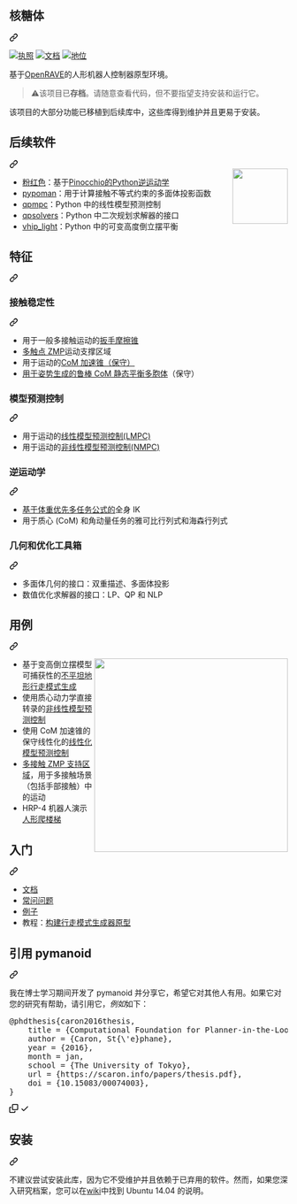 <div class="Box-sc-g0xbh4-0 bJMeLZ js-snippet-clipboard-copy-unpositioned" data-hpc="true"><article class="markdown-body entry-content container-lg" itemprop="text"><div class="markdown-heading" dir="auto"><h1 tabindex="-1" class="heading-element" dir="auto"><font style="vertical-align: inherit;"><font style="vertical-align: inherit;">核糖体</font></font></h1><a id="user-content-pymanoid" class="anchor-element" aria-label="永久链接：pymanoid" href="#pymanoid"><svg class="octicon octicon-link" viewBox="0 0 16 16" version="1.1" width="16" height="16" aria-hidden="true"><path d="m7.775 3.275 1.25-1.25a3.5 3.5 0 1 1 4.95 4.95l-2.5 2.5a3.5 3.5 0 0 1-4.95 0 .751.751 0 0 1 .018-1.042.751.751 0 0 1 1.042-.018 1.998 1.998 0 0 0 2.83 0l2.5-2.5a2.002 2.002 0 0 0-2.83-2.83l-1.25 1.25a.751.751 0 0 1-1.042-.018.751.751 0 0 1-.018-1.042Zm-4.69 9.64a1.998 1.998 0 0 0 2.83 0l1.25-1.25a.751.751 0 0 1 1.042.018.751.751 0 0 1 .018 1.042l-1.25 1.25a3.5 3.5 0 1 1-4.95-4.95l2.5-2.5a3.5 3.5 0 0 1 4.95 0 .751.751 0 0 1-.018 1.042.751.751 0 0 1-1.042.018 1.998 1.998 0 0 0-2.83 0l-2.5 2.5a1.998 1.998 0 0 0 0 2.83Z"></path></svg></a></div>
<p dir="auto"><a href="https://opensource.org/licenses/GPL-3.0" rel="nofollow"><img src="https://camo.githubusercontent.com/f60eb2d0d3bde969e129890e7f87a93a06d5b7c8a6d5865073c455770616c811/68747470733a2f2f696d672e736869656c64732e696f2f62616467652f4c6963656e73652d47504c76332d677265656e2e737667" alt="执照" data-canonical-src="https://img.shields.io/badge/License-GPLv3-green.svg" style="max-width: 100%;"></a>
<a href="https://scaron.info/doc/pymanoid/" rel="nofollow"><img src="https://camo.githubusercontent.com/fb3e3dfd440745c31a83c4c244e467cda962b0647b48cd7729967f34c2ecded1/68747470733a2f2f696d672e736869656c64732e696f2f62616467652f646f63732d6f6e6c696e652d627269676874677265656e3f6c6f676f3d726561642d7468652d646f6373267374796c653d666c6174" alt="文档" data-canonical-src="https://img.shields.io/badge/docs-online-brightgreen?logo=read-the-docs&amp;style=flat" style="max-width: 100%;"></a>
<a target="_blank" rel="noopener noreferrer nofollow" href="https://camo.githubusercontent.com/91d10b11a8fdc3c51c62b8a3fbb2bfa461e611068330075406c4703045bab9aa/68747470733a2f2f696d672e736869656c64732e696f2f62616467652f7374617475732d617263686976652d6c69676874677265792e737667"><img src="https://camo.githubusercontent.com/91d10b11a8fdc3c51c62b8a3fbb2bfa461e611068330075406c4703045bab9aa/68747470733a2f2f696d672e736869656c64732e696f2f62616467652f7374617475732d617263686976652d6c69676874677265792e737667" alt="地位" data-canonical-src="https://img.shields.io/badge/status-archive-lightgrey.svg" style="max-width: 100%;"></a></p>
<p dir="auto"><font style="vertical-align: inherit;"><font style="vertical-align: inherit;">基于</font></font><a href="https://github.com/rdiankov/openrave"><font style="vertical-align: inherit;"><font style="vertical-align: inherit;">OpenRAVE</font></font></a><font style="vertical-align: inherit;"><font style="vertical-align: inherit;">的人形机器人控制器原型环境。</font></font></p>
<blockquote>
<p dir="auto"><g-emoji class="g-emoji" alias="warning"><font style="vertical-align: inherit;"><font style="vertical-align: inherit;">⚠️</font></font></g-emoji><font style="vertical-align: inherit;"><font style="vertical-align: inherit;">该项目已</font></font><strong><font style="vertical-align: inherit;"><font style="vertical-align: inherit;">存档</font></font></strong><font style="vertical-align: inherit;"><font style="vertical-align: inherit;">。</font><font style="vertical-align: inherit;">请随意查看代码，但不要指望支持安装和运行它。</font></font></p>
</blockquote>
<p dir="auto"><font style="vertical-align: inherit;"><font style="vertical-align: inherit;">该项目的大部分功能已移植到后续库中，这些库得到维护并且更易于安装。</font></font></p>
<div class="markdown-heading" dir="auto"><h2 tabindex="-1" class="heading-element" dir="auto"><font style="vertical-align: inherit;"><font style="vertical-align: inherit;">后续软件</font></font></h2><a id="user-content-follow-up-software" class="anchor-element" aria-label="永久链接：后续软件" href="#follow-up-software"><svg class="octicon octicon-link" viewBox="0 0 16 16" version="1.1" width="16" height="16" aria-hidden="true"><path d="m7.775 3.275 1.25-1.25a3.5 3.5 0 1 1 4.95 4.95l-2.5 2.5a3.5 3.5 0 0 1-4.95 0 .751.751 0 0 1 .018-1.042.751.751 0 0 1 1.042-.018 1.998 1.998 0 0 0 2.83 0l2.5-2.5a2.002 2.002 0 0 0-2.83-2.83l-1.25 1.25a.751.751 0 0 1-1.042-.018.751.751 0 0 1-.018-1.042Zm-4.69 9.64a1.998 1.998 0 0 0 2.83 0l1.25-1.25a.751.751 0 0 1 1.042.018.751.751 0 0 1 .018 1.042l-1.25 1.25a3.5 3.5 0 1 1-4.95-4.95l2.5-2.5a3.5 3.5 0 0 1 4.95 0 .751.751 0 0 1-.018 1.042.751.751 0 0 1-1.042.018 1.998 1.998 0 0 0-2.83 0l-2.5 2.5a1.998 1.998 0 0 0 0 2.83Z"></path></svg></a></div>
<a href="https://github.com/stephane-caron/pink">
    <img src="https://user-images.githubusercontent.com/1189580/172797197-9aa46561-cfaa-4046-bd60-f681d85b055d.png" align="right" height="100" style="max-width: 100%;">
</a>
<ul dir="auto">
<li><a href="https://github.com/stephane-caron/pink"><font style="vertical-align: inherit;"><font style="vertical-align: inherit;">粉红色</font></font></a><font style="vertical-align: inherit;"><font style="vertical-align: inherit;">：基于</font></font><a href="https://github.com/stack-of-tasks/pinocchio/"><font style="vertical-align: inherit;"><font style="vertical-align: inherit;">Pinocchio的Python逆运动学</font></font></a></li>
<li><a href="https://github.com/stephane-caron/pypoman"><font style="vertical-align: inherit;"><font style="vertical-align: inherit;">pypoman</font></font></a><font style="vertical-align: inherit;"><font style="vertical-align: inherit;">：用于计算接触不等式约束的多面体投影函数</font></font></li>
<li><a href="https://github.com/stephane-caron/qpmpc"><font style="vertical-align: inherit;"><font style="vertical-align: inherit;">qpmpc</font></font></a><font style="vertical-align: inherit;"><font style="vertical-align: inherit;">：Python 中的线性模型预测控制</font></font></li>
<li><a href="https://github.com/qpsolvers/qpsolvers"><font style="vertical-align: inherit;"><font style="vertical-align: inherit;">qpsolvers</font></font></a><font style="vertical-align: inherit;"><font style="vertical-align: inherit;">：Python 中二次规划求解器的接口</font></font></li>
<li><a href="https://github.com/stephane-caron/vhip_light"><font style="vertical-align: inherit;"><font style="vertical-align: inherit;">vhip_light</font></font></a><font style="vertical-align: inherit;"><font style="vertical-align: inherit;">：Python 中的可变高度倒立摆平衡</font></font></li>
</ul>
<div class="markdown-heading" dir="auto"><h2 tabindex="-1" class="heading-element" dir="auto"><font style="vertical-align: inherit;"><font style="vertical-align: inherit;">特征</font></font></h2><a id="user-content-features" class="anchor-element" aria-label="永久链接：特点" href="#features"><svg class="octicon octicon-link" viewBox="0 0 16 16" version="1.1" width="16" height="16" aria-hidden="true"><path d="m7.775 3.275 1.25-1.25a3.5 3.5 0 1 1 4.95 4.95l-2.5 2.5a3.5 3.5 0 0 1-4.95 0 .751.751 0 0 1 .018-1.042.751.751 0 0 1 1.042-.018 1.998 1.998 0 0 0 2.83 0l2.5-2.5a2.002 2.002 0 0 0-2.83-2.83l-1.25 1.25a.751.751 0 0 1-1.042-.018.751.751 0 0 1-.018-1.042Zm-4.69 9.64a1.998 1.998 0 0 0 2.83 0l1.25-1.25a.751.751 0 0 1 1.042.018.751.751 0 0 1 .018 1.042l-1.25 1.25a3.5 3.5 0 1 1-4.95-4.95l2.5-2.5a3.5 3.5 0 0 1 4.95 0 .751.751 0 0 1-.018 1.042.751.751 0 0 1-1.042.018 1.998 1.998 0 0 0-2.83 0l-2.5 2.5a1.998 1.998 0 0 0 0 2.83Z"></path></svg></a></div>
<div class="markdown-heading" dir="auto"><h3 tabindex="-1" class="heading-element" dir="auto"><font style="vertical-align: inherit;"><font style="vertical-align: inherit;">接触稳定性</font></font></h3><a id="user-content-contact-stability" class="anchor-element" aria-label="永久链接：接触稳定性" href="#contact-stability"><svg class="octicon octicon-link" viewBox="0 0 16 16" version="1.1" width="16" height="16" aria-hidden="true"><path d="m7.775 3.275 1.25-1.25a3.5 3.5 0 1 1 4.95 4.95l-2.5 2.5a3.5 3.5 0 0 1-4.95 0 .751.751 0 0 1 .018-1.042.751.751 0 0 1 1.042-.018 1.998 1.998 0 0 0 2.83 0l2.5-2.5a2.002 2.002 0 0 0-2.83-2.83l-1.25 1.25a.751.751 0 0 1-1.042-.018.751.751 0 0 1-.018-1.042Zm-4.69 9.64a1.998 1.998 0 0 0 2.83 0l1.25-1.25a.751.751 0 0 1 1.042.018.751.751 0 0 1 .018 1.042l-1.25 1.25a3.5 3.5 0 1 1-4.95-4.95l2.5-2.5a3.5 3.5 0 0 1 4.95 0 .751.751 0 0 1-.018 1.042.751.751 0 0 1-1.042.018 1.998 1.998 0 0 0-2.83 0l-2.5 2.5a1.998 1.998 0 0 0 0 2.83Z"></path></svg></a></div>
<ul dir="auto">
<li><a href="http://www.roboticsproceedings.org/rss11/p28.pdf" rel="nofollow"><font style="vertical-align: inherit;"></font></a><font style="vertical-align: inherit;"><font style="vertical-align: inherit;">用于一般多接触运动的</font><a href="http://www.roboticsproceedings.org/rss11/p28.pdf" rel="nofollow"><font style="vertical-align: inherit;">扳手摩擦锥</font></a></font></li>
<li><a href="https://hal.archives-ouvertes.fr/hal-02108589/document" rel="nofollow"><font style="vertical-align: inherit;"><font style="vertical-align: inherit;">多触点 ZMP</font></font></a><font style="vertical-align: inherit;"><font style="vertical-align: inherit;">运动支撑区域</font></font></li>
<li><a href="https://hal.archives-ouvertes.fr/hal-01349880/document" rel="nofollow"><font style="vertical-align: inherit;"></font></a><font style="vertical-align: inherit;"><font style="vertical-align: inherit;">用于运动的</font><a href="https://hal.archives-ouvertes.fr/hal-01349880/document" rel="nofollow"><font style="vertical-align: inherit;">CoM 加速锥（保守）</font></a></font></li>
<li><a href="https://hal-lirmm.ccsd.cnrs.fr/lirmm-01477362/document" rel="nofollow"><font style="vertical-align: inherit;"><font style="vertical-align: inherit;">用于姿势生成的鲁棒 CoM 静态平衡多胞体</font></font></a><font style="vertical-align: inherit;"><font style="vertical-align: inherit;">（保守）</font></font></li>
</ul>
<div class="markdown-heading" dir="auto"><h3 tabindex="-1" class="heading-element" dir="auto"><font style="vertical-align: inherit;"><font style="vertical-align: inherit;">模型预测控制</font></font></h3><a id="user-content-model-predictive-control" class="anchor-element" aria-label="永久链接：模型预测控制" href="#model-predictive-control"><svg class="octicon octicon-link" viewBox="0 0 16 16" version="1.1" width="16" height="16" aria-hidden="true"><path d="m7.775 3.275 1.25-1.25a3.5 3.5 0 1 1 4.95 4.95l-2.5 2.5a3.5 3.5 0 0 1-4.95 0 .751.751 0 0 1 .018-1.042.751.751 0 0 1 1.042-.018 1.998 1.998 0 0 0 2.83 0l2.5-2.5a2.002 2.002 0 0 0-2.83-2.83l-1.25 1.25a.751.751 0 0 1-1.042-.018.751.751 0 0 1-.018-1.042Zm-4.69 9.64a1.998 1.998 0 0 0 2.83 0l1.25-1.25a.751.751 0 0 1 1.042.018.751.751 0 0 1 .018 1.042l-1.25 1.25a3.5 3.5 0 1 1-4.95-4.95l2.5-2.5a3.5 3.5 0 0 1 4.95 0 .751.751 0 0 1-.018 1.042.751.751 0 0 1-1.042.018 1.998 1.998 0 0 0-2.83 0l-2.5 2.5a1.998 1.998 0 0 0 0 2.83Z"></path></svg></a></div>
<ul dir="auto">
<li><a href="https://hal.archives-ouvertes.fr/hal-01349880/document" rel="nofollow"><font style="vertical-align: inherit;"></font></a><font style="vertical-align: inherit;"><font style="vertical-align: inherit;">用于运动的</font><a href="https://hal.archives-ouvertes.fr/hal-01349880/document" rel="nofollow"><font style="vertical-align: inherit;">线性模型预测控制(LMPC)</font></a></font></li>
<li><a href="https://hal.archives-ouvertes.fr/hal-01481052/document" rel="nofollow"><font style="vertical-align: inherit;"></font></a><font style="vertical-align: inherit;"><font style="vertical-align: inherit;">用于运动的</font><a href="https://hal.archives-ouvertes.fr/hal-01481052/document" rel="nofollow"><font style="vertical-align: inherit;">非线性模型预测控制(NMPC)</font></a></font></li>
</ul>
<div class="markdown-heading" dir="auto"><h3 tabindex="-1" class="heading-element" dir="auto"><font style="vertical-align: inherit;"><font style="vertical-align: inherit;">逆运动学</font></font></h3><a id="user-content-inverse-kinematics" class="anchor-element" aria-label="永久链接：逆运动学" href="#inverse-kinematics"><svg class="octicon octicon-link" viewBox="0 0 16 16" version="1.1" width="16" height="16" aria-hidden="true"><path d="m7.775 3.275 1.25-1.25a3.5 3.5 0 1 1 4.95 4.95l-2.5 2.5a3.5 3.5 0 0 1-4.95 0 .751.751 0 0 1 .018-1.042.751.751 0 0 1 1.042-.018 1.998 1.998 0 0 0 2.83 0l2.5-2.5a2.002 2.002 0 0 0-2.83-2.83l-1.25 1.25a.751.751 0 0 1-1.042-.018.751.751 0 0 1-.018-1.042Zm-4.69 9.64a1.998 1.998 0 0 0 2.83 0l1.25-1.25a.751.751 0 0 1 1.042.018.751.751 0 0 1 .018 1.042l-1.25 1.25a3.5 3.5 0 1 1-4.95-4.95l2.5-2.5a3.5 3.5 0 0 1 4.95 0 .751.751 0 0 1-.018 1.042.751.751 0 0 1-1.042.018 1.998 1.998 0 0 0-2.83 0l-2.5 2.5a1.998 1.998 0 0 0 0 2.83Z"></path></svg></a></div>
<ul dir="auto">
<li><font style="vertical-align: inherit;"><a href="https://scaron.info/robot-locomotion/inverse-kinematics.html" rel="nofollow"><font style="vertical-align: inherit;">基于体重优先多任务公式的</font></a><font style="vertical-align: inherit;">全身 IK</font></font><a href="https://scaron.info/robot-locomotion/inverse-kinematics.html" rel="nofollow"><font style="vertical-align: inherit;"></font></a></li>
<li><font style="vertical-align: inherit;"><font style="vertical-align: inherit;">用于质心 (CoM) 和角动量任务的雅可比行列式和海森行列式</font></font></li>
</ul>
<div class="markdown-heading" dir="auto"><h3 tabindex="-1" class="heading-element" dir="auto"><font style="vertical-align: inherit;"><font style="vertical-align: inherit;">几何和优化工具箱</font></font></h3><a id="user-content-geometry-and-optimization-toolbox" class="anchor-element" aria-label="永久链接：几何和优化工具箱" href="#geometry-and-optimization-toolbox"><svg class="octicon octicon-link" viewBox="0 0 16 16" version="1.1" width="16" height="16" aria-hidden="true"><path d="m7.775 3.275 1.25-1.25a3.5 3.5 0 1 1 4.95 4.95l-2.5 2.5a3.5 3.5 0 0 1-4.95 0 .751.751 0 0 1 .018-1.042.751.751 0 0 1 1.042-.018 1.998 1.998 0 0 0 2.83 0l2.5-2.5a2.002 2.002 0 0 0-2.83-2.83l-1.25 1.25a.751.751 0 0 1-1.042-.018.751.751 0 0 1-.018-1.042Zm-4.69 9.64a1.998 1.998 0 0 0 2.83 0l1.25-1.25a.751.751 0 0 1 1.042.018.751.751 0 0 1 .018 1.042l-1.25 1.25a3.5 3.5 0 1 1-4.95-4.95l2.5-2.5a3.5 3.5 0 0 1 4.95 0 .751.751 0 0 1-.018 1.042.751.751 0 0 1-1.042.018 1.998 1.998 0 0 0-2.83 0l-2.5 2.5a1.998 1.998 0 0 0 0 2.83Z"></path></svg></a></div>
<ul dir="auto">
<li><font style="vertical-align: inherit;"><font style="vertical-align: inherit;">多面体几何的接口：双重描述、多面体投影</font></font></li>
<li><font style="vertical-align: inherit;"><font style="vertical-align: inherit;">数值优化求解器的接口：LP、QP 和 NLP</font></font></li>
</ul>
<div class="markdown-heading" dir="auto"><h2 tabindex="-1" class="heading-element" dir="auto"><font style="vertical-align: inherit;"><font style="vertical-align: inherit;">用例</font></font></h2><a id="user-content-use-cases" class="anchor-element" aria-label="永久链接：用例" href="#use-cases"><svg class="octicon octicon-link" viewBox="0 0 16 16" version="1.1" width="16" height="16" aria-hidden="true"><path d="m7.775 3.275 1.25-1.25a3.5 3.5 0 1 1 4.95 4.95l-2.5 2.5a3.5 3.5 0 0 1-4.95 0 .751.751 0 0 1 .018-1.042.751.751 0 0 1 1.042-.018 1.998 1.998 0 0 0 2.83 0l2.5-2.5a2.002 2.002 0 0 0-2.83-2.83l-1.25 1.25a.751.751 0 0 1-1.042-.018.751.751 0 0 1-.018-1.042Zm-4.69 9.64a1.998 1.998 0 0 0 2.83 0l1.25-1.25a.751.751 0 0 1 1.042.018.751.751 0 0 1 .018 1.042l-1.25 1.25a3.5 3.5 0 1 1-4.95-4.95l2.5-2.5a3.5 3.5 0 0 1 4.95 0 .751.751 0 0 1-.018 1.042.751.751 0 0 1-1.042.018 1.998 1.998 0 0 0-2.83 0l-2.5 2.5a1.998 1.998 0 0 0 0 2.83Z"></path></svg></a></div>
<p dir="auto"><a target="_blank" rel="noopener noreferrer" href="https://github.com/stephane-caron/pymanoid/blob/master/doc/src/images/logo.png"><img src="https://github.com/stephane-caron/pymanoid/raw/master/doc/src/images/logo.png" width="350" align="right" style="max-width: 100%;"></a></p>
<ul dir="auto">
<li><a href="https://github.com/stephane-caron/capture-walkgen"><font style="vertical-align: inherit;"></font></a><font style="vertical-align: inherit;"><font style="vertical-align: inherit;">基于变高倒立摆模型可捕获性的</font><a href="https://github.com/stephane-caron/capture-walkgen"><font style="vertical-align: inherit;">不平坦地形行走模式生成</font></a></font></li>
<li><a href="https://github.com/stephane-caron/fip-walkgen"><font style="vertical-align: inherit;"></font></a><font style="vertical-align: inherit;"><font style="vertical-align: inherit;">使用质心动力学直接转录的</font><a href="https://github.com/stephane-caron/fip-walkgen"><font style="vertical-align: inherit;">非线性模型预测控制</font></a></font></li>
<li><a href="https://github.com/stephane-caron/multi-contact-walkgen"><font style="vertical-align: inherit;"></font></a><font style="vertical-align: inherit;"><font style="vertical-align: inherit;">使用 CoM 加速锥的保守线性化的</font><a href="https://github.com/stephane-caron/multi-contact-walkgen"><font style="vertical-align: inherit;">线性化模型预测控制</font></a></font></li>
<li><a href="https://github.com/stephane-caron/multi-contact-zmp"><font style="vertical-align: inherit;"><font style="vertical-align: inherit;">多接触 ZMP 支持区域</font></font></a><font style="vertical-align: inherit;"><font style="vertical-align: inherit;">，用于多接触场景（包括手部接触）中的运动</font></font></li>
<li><a href="https://github.com/stephane-caron/quasistatic-stair-climbing"><font style="vertical-align: inherit;"></font></a><font style="vertical-align: inherit;"><font style="vertical-align: inherit;">HRP-4 机器人演示</font><a href="https://github.com/stephane-caron/quasistatic-stair-climbing"><font style="vertical-align: inherit;">人形爬楼梯</font></a></font></li>
</ul>
<div class="markdown-heading" dir="auto"><h2 tabindex="-1" class="heading-element" dir="auto"><font style="vertical-align: inherit;"><font style="vertical-align: inherit;">入门</font></font></h2><a id="user-content-getting-started" class="anchor-element" aria-label="永久链接：开始使用" href="#getting-started"><svg class="octicon octicon-link" viewBox="0 0 16 16" version="1.1" width="16" height="16" aria-hidden="true"><path d="m7.775 3.275 1.25-1.25a3.5 3.5 0 1 1 4.95 4.95l-2.5 2.5a3.5 3.5 0 0 1-4.95 0 .751.751 0 0 1 .018-1.042.751.751 0 0 1 1.042-.018 1.998 1.998 0 0 0 2.83 0l2.5-2.5a2.002 2.002 0 0 0-2.83-2.83l-1.25 1.25a.751.751 0 0 1-1.042-.018.751.751 0 0 1-.018-1.042Zm-4.69 9.64a1.998 1.998 0 0 0 2.83 0l1.25-1.25a.751.751 0 0 1 1.042.018.751.751 0 0 1 .018 1.042l-1.25 1.25a3.5 3.5 0 1 1-4.95-4.95l2.5-2.5a3.5 3.5 0 0 1 4.95 0 .751.751 0 0 1-.018 1.042.751.751 0 0 1-1.042.018 1.998 1.998 0 0 0-2.83 0l-2.5 2.5a1.998 1.998 0 0 0 0 2.83Z"></path></svg></a></div>
<ul dir="auto">
<li><a href="https://scaron.info/doc/pymanoid/" rel="nofollow"><font style="vertical-align: inherit;"><font style="vertical-align: inherit;">文档</font></font></a></li>
<li><a href="https://github.com/stephane-caron/pymanoid/wiki/Frequently-Asked-Questions"><font style="vertical-align: inherit;"><font style="vertical-align: inherit;">常问问题</font></font></a></li>
<li><a href="https://github.com/stephane-caron/pymanoid/tree/master/examples"><font style="vertical-align: inherit;"><font style="vertical-align: inherit;">例子</font></font></a></li>
<li><font style="vertical-align: inherit;"><font style="vertical-align: inherit;">教程：</font></font><a href="https://scaron.info/robot-locomotion/prototyping-a-walking-pattern-generator.html" rel="nofollow"><font style="vertical-align: inherit;"><font style="vertical-align: inherit;">构建行走模式生成器原型</font></font></a></li>
</ul>
<div class="markdown-heading" dir="auto"><h2 tabindex="-1" class="heading-element" dir="auto"><font style="vertical-align: inherit;"><font style="vertical-align: inherit;">引用 pymanoid</font></font></h2><a id="user-content-citing-pymanoid" class="anchor-element" aria-label="永久链接：引用 pymanoid" href="#citing-pymanoid"><svg class="octicon octicon-link" viewBox="0 0 16 16" version="1.1" width="16" height="16" aria-hidden="true"><path d="m7.775 3.275 1.25-1.25a3.5 3.5 0 1 1 4.95 4.95l-2.5 2.5a3.5 3.5 0 0 1-4.95 0 .751.751 0 0 1 .018-1.042.751.751 0 0 1 1.042-.018 1.998 1.998 0 0 0 2.83 0l2.5-2.5a2.002 2.002 0 0 0-2.83-2.83l-1.25 1.25a.751.751 0 0 1-1.042-.018.751.751 0 0 1-.018-1.042Zm-4.69 9.64a1.998 1.998 0 0 0 2.83 0l1.25-1.25a.751.751 0 0 1 1.042.018.751.751 0 0 1 .018 1.042l-1.25 1.25a3.5 3.5 0 1 1-4.95-4.95l2.5-2.5a3.5 3.5 0 0 1 4.95 0 .751.751 0 0 1-.018 1.042.751.751 0 0 1-1.042.018 1.998 1.998 0 0 0-2.83 0l-2.5 2.5a1.998 1.998 0 0 0 0 2.83Z"></path></svg></a></div>
<p dir="auto"><font style="vertical-align: inherit;"><font style="vertical-align: inherit;">我在博士学习期间开发了 pymanoid 并分享它，希望它对其他人有用。</font><font style="vertical-align: inherit;">如果它对您的研究有帮助，请引用它，</font></font><em><font style="vertical-align: inherit;"><font style="vertical-align: inherit;">例如</font></font></em><font style="vertical-align: inherit;"><font style="vertical-align: inherit;">如下：</font></font></p>
<div class="highlight highlight-text-bibtex notranslate position-relative overflow-auto" dir="auto"><pre><span class="pl-k">@phdthesis</span>{<span class="pl-en">caron2016thesis</span>,
    <span class="pl-s">title</span> = <span class="pl-s"><span class="pl-pds">{</span>Computational Foundation for Planner-in-the-Loop Multi-Contact Whole-Body Control of Humanoid Robots<span class="pl-pds">}</span></span>,
    <span class="pl-s">author</span> = <span class="pl-s"><span class="pl-pds">{</span>Caron, St{\'e}phane<span class="pl-pds">}</span></span>,
    <span class="pl-s">year</span> = <span class="pl-s"><span class="pl-pds">{</span>2016<span class="pl-pds">}</span></span>,
    <span class="pl-s">month</span> = jan,
    <span class="pl-s">school</span> = <span class="pl-s"><span class="pl-pds">{</span>The University of Tokyo<span class="pl-pds">}</span></span>,
    <span class="pl-s">url</span> = <span class="pl-s"><span class="pl-pds">{</span>https://scaron.info/papers/thesis.pdf<span class="pl-pds">}</span></span>,
    <span class="pl-s">doi</span> = <span class="pl-s"><span class="pl-pds">{</span>10.15083/00074003<span class="pl-pds">}</span></span>,
}</pre><div class="zeroclipboard-container">
    <clipboard-copy aria-label="Copy" class="ClipboardButton btn btn-invisible js-clipboard-copy m-2 p-0 tooltipped-no-delay d-flex flex-justify-center flex-items-center" data-copy-feedback="Copied!" data-tooltip-direction="w" value="@phdthesis{caron2016thesis,
    title = {Computational Foundation for Planner-in-the-Loop Multi-Contact Whole-Body Control of Humanoid Robots},
    author = {Caron, St{\'e}phane},
    year = {2016},
    month = jan,
    school = {The University of Tokyo},
    url = {https://scaron.info/papers/thesis.pdf},
    doi = {10.15083/00074003},
}" tabindex="0" role="button">
      <svg aria-hidden="true" height="16" viewBox="0 0 16 16" version="1.1" width="16" data-view-component="true" class="octicon octicon-copy js-clipboard-copy-icon">
    <path d="M0 6.75C0 5.784.784 5 1.75 5h1.5a.75.75 0 0 1 0 1.5h-1.5a.25.25 0 0 0-.25.25v7.5c0 .138.112.25.25.25h7.5a.25.25 0 0 0 .25-.25v-1.5a.75.75 0 0 1 1.5 0v1.5A1.75 1.75 0 0 1 9.25 16h-7.5A1.75 1.75 0 0 1 0 14.25Z"></path><path d="M5 1.75C5 .784 5.784 0 6.75 0h7.5C15.216 0 16 .784 16 1.75v7.5A1.75 1.75 0 0 1 14.25 11h-7.5A1.75 1.75 0 0 1 5 9.25Zm1.75-.25a.25.25 0 0 0-.25.25v7.5c0 .138.112.25.25.25h7.5a.25.25 0 0 0 .25-.25v-7.5a.25.25 0 0 0-.25-.25Z"></path>
</svg>
      <svg aria-hidden="true" height="16" viewBox="0 0 16 16" version="1.1" width="16" data-view-component="true" class="octicon octicon-check js-clipboard-check-icon color-fg-success d-none">
    <path d="M13.78 4.22a.75.75 0 0 1 0 1.06l-7.25 7.25a.75.75 0 0 1-1.06 0L2.22 9.28a.751.751 0 0 1 .018-1.042.751.751 0 0 1 1.042-.018L6 10.94l6.72-6.72a.75.75 0 0 1 1.06 0Z"></path>
</svg>
    </clipboard-copy>
  </div></div>
<div class="markdown-heading" dir="auto"><h2 tabindex="-1" class="heading-element" dir="auto"><font style="vertical-align: inherit;"><font style="vertical-align: inherit;">安装</font></font></h2><a id="user-content-installation" class="anchor-element" aria-label="永久链接：安装" href="#installation"><svg class="octicon octicon-link" viewBox="0 0 16 16" version="1.1" width="16" height="16" aria-hidden="true"><path d="m7.775 3.275 1.25-1.25a3.5 3.5 0 1 1 4.95 4.95l-2.5 2.5a3.5 3.5 0 0 1-4.95 0 .751.751 0 0 1 .018-1.042.751.751 0 0 1 1.042-.018 1.998 1.998 0 0 0 2.83 0l2.5-2.5a2.002 2.002 0 0 0-2.83-2.83l-1.25 1.25a.751.751 0 0 1-1.042-.018.751.751 0 0 1-.018-1.042Zm-4.69 9.64a1.998 1.998 0 0 0 2.83 0l1.25-1.25a.751.751 0 0 1 1.042.018.751.751 0 0 1 .018 1.042l-1.25 1.25a3.5 3.5 0 1 1-4.95-4.95l2.5-2.5a3.5 3.5 0 0 1 4.95 0 .751.751 0 0 1-.018 1.042.751.751 0 0 1-1.042.018 1.998 1.998 0 0 0-2.83 0l-2.5 2.5a1.998 1.998 0 0 0 0 2.83Z"></path></svg></a></div>
<p dir="auto"><font style="vertical-align: inherit;"><font style="vertical-align: inherit;">不建议尝试安装此库，因为它不受维护并且依赖于已弃用的软件。</font><font style="vertical-align: inherit;">然而，如果您深入研究档案，您可以在</font></font><a href="https://github.com/stephane-caron/pymanoid/wiki/Installation-instructions"><font style="vertical-align: inherit;"><font style="vertical-align: inherit;">wiki</font></font></a><font style="vertical-align: inherit;"><font style="vertical-align: inherit;">中找到 Ubuntu 14.04 的说明。</font></font></p>
</article></div>
